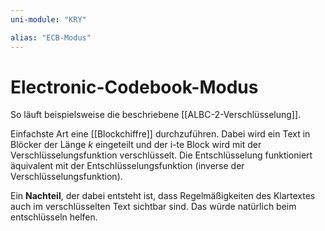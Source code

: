 ```yaml
---
uni-module: "KRY"

alias: "ECB-Modus"
---
```


# Electronic-Codebook-Modus

So läuft beispielsweise die beschriebene [[ALBC-2-Verschlüsselung]].

Einfachste Art eine [[Blockchiffre]] durchzuführen. Dabei wird ein Text in Blöcker der Länge $k$ eingeteilt und der i-te Block wird mit der Verschlüsselungsfunktion verschlüsselt. Die Entschlüsselung funktioniert äquivalent mit der Entschlüsselungsfunktion (inverse der Verschlüsselungsfunktion).

Ein **Nachteil**, der dabei entsteht ist, dass Regelmäßigkeiten des Klartextes auch im verschlüsselten Text sichtbar sind. Das würde natürlich beim entschlüsseln helfen.
